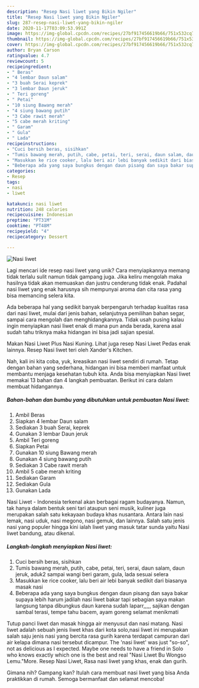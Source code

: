 ```yaml
---
description: "Resep Nasi liwet yang Bikin Ngiler"
title: "Resep Nasi liwet yang Bikin Ngiler"
slug: 287-resep-nasi-liwet-yang-bikin-ngiler
date: 2020-11-17T03:09:53.991Z
image: https://img-global.cpcdn.com/recipes/27bf917456619b66/751x532cq70/nasi-liwet-foto-resep-utama.jpg
thumbnail: https://img-global.cpcdn.com/recipes/27bf917456619b66/751x532cq70/nasi-liwet-foto-resep-utama.jpg
cover: https://img-global.cpcdn.com/recipes/27bf917456619b66/751x532cq70/nasi-liwet-foto-resep-utama.jpg
author: Bryan Carson
ratingvalue: 4.7
reviewcount: 5
recipeingredient:
- " Beras"
- "4 lembar Daun salam"
- "3 buah Serai keprek"
- "3 lembar Daun jeruk"
- " Teri goreng"
- " Petai"
- "10 siung Bawang merah"
- "4 siung bawang putih"
- "3 Cabe rawit merah"
- "5 cabe merah kriting"
- " Garam"
- " Gula"
- " Lada"
recipeinstructions:
- "Cuci bersih beras, sisihkan"
- "Tumis bawang merah, putih, cabe, petai, teri, serai, daun salam, daun jeruk, aduk2 sampai wangi beri garam, gula, lada sesuai selera"
- "Masukkan ke rice cooker, lalu beri air lebi banyak sedikit dari biasanya masak nasi"
- "Beberapa ada yang saya bungkus dengan daun pisang dan saya bakar supaya lebih harum jadilah nasi liwet bakar tapi sebagian saya makan langsung tanpa dibungkus daun karena sudah laparr,,,,, sajikan dengan sambal terasi, tempe tahu bacem, ayam goreng selamat menikmati"
categories:
- Resep
tags:
- nasi
- liwet

katakunci: nasi liwet 
nutrition: 248 calories
recipecuisine: Indonesian
preptime: "PT31M"
cooktime: "PT48M"
recipeyield: "4"
recipecategory: Dessert

---
```



![Nasi liwet](https://img-global.cpcdn.com/recipes/27bf917456619b66/751x532cq70/nasi-liwet-foto-resep-utama.jpg)

Lagi mencari ide resep nasi liwet yang unik? Cara menyiapkannya memang tidak terlalu sulit namun tidak gampang juga. Jika keliru mengolah maka hasilnya tidak akan memuaskan dan justru cenderung tidak enak. Padahal nasi liwet yang enak harusnya sih mempunyai aroma dan cita rasa yang bisa memancing selera kita.

Ada beberapa hal yang sedikit banyak berpengaruh terhadap kualitas rasa dari nasi liwet, mulai dari jenis bahan, selanjutnya pemilihan bahan segar, sampai cara mengolah dan menghidangkannya. Tidak usah pusing kalau ingin menyiapkan nasi liwet enak di mana pun anda berada, karena asal sudah tahu triknya maka hidangan ini bisa jadi sajian spesial.

Makan Nasi Liwet Plus Nasi Kuning. Lihat juga resep Nasi Liwet Pedas enak lainnya. Resep Nasi liwet teri oleh Xander&#39;s Kitchen.


Nah, kali ini kita coba, yuk, kreasikan nasi liwet sendiri di rumah. Tetap dengan bahan yang sederhana, hidangan ini bisa memberi manfaat untuk membantu menjaga kesehatan tubuh kita. Anda bisa menyiapkan Nasi liwet memakai 13 bahan dan 4 langkah pembuatan. Berikut ini cara dalam membuat hidangannya.

<!--inarticleads1-->

##### Bahan-bahan dan bumbu yang dibutuhkan untuk pembuatan Nasi liwet:

1. Ambil  Beras
1. Siapkan 4 lembar Daun salam
1. Sediakan 3 buah Serai, keprek
1. Gunakan 3 lembar Daun jeruk
1. Ambil  Teri goreng
1. Siapkan  Petai
1. Gunakan 10 siung Bawang merah
1. Gunakan 4 siung bawang putih
1. Sediakan 3 Cabe rawit merah
1. Ambil 5 cabe merah kriting
1. Sediakan  Garam
1. Sediakan  Gula
1. Gunakan  Lada


Nasi Liwet - Indonesia terkenal akan berbagai ragam budayanya. Namun, tak hanya dalam bentuk seni tari ataupun seni musik, kuliner juga merupakan salah satu kekayaan budaya khas nusantara. Antara lain nasi lemak, nasi uduk, nasi megono, nasi gemuk, dan lainnya. Salah satu jenis nasi yang populer hingga kini ialah liwet yang masuk tatar sunda yaitu Nasi liwet bandung, atau dikenal. 

<!--inarticleads2-->

##### Langkah-langkah menyiapkan Nasi liwet:

1. Cuci bersih beras, sisihkan
1. Tumis bawang merah, putih, cabe, petai, teri, serai, daun salam, daun jeruk, aduk2 sampai wangi beri garam, gula, lada sesuai selera
1. Masukkan ke rice cooker, lalu beri air lebi banyak sedikit dari biasanya masak nasi
1. Beberapa ada yang saya bungkus dengan daun pisang dan saya bakar supaya lebih harum jadilah nasi liwet bakar tapi sebagian saya makan langsung tanpa dibungkus daun karena sudah laparr,,,,, sajikan dengan sambal terasi, tempe tahu bacem, ayam goreng selamat menikmati


Tutup panci liwet dan masak hingga air menyusut dan nasi matang. Nasi liwet adalah sebuah jenis liwet khas dari kota solo,nasi liwet ini merupakan salah saju jenis nasi yang bercita rasa gurih karena terdapat campuran dari air kelapa dimana nasi tersebut dicampur. The &#39;nasi liwet&#39; was just &#34;so-so&#34;, not as delicious as I expected. Maybe one needs to have a friend in Solo who knows exactly which one is the best and real &#34;Nasi Liwet Bu Wongso Lemu.&#34;More. Resep Nasi Liwet, Rasa nasi liwet yang khas, enak dan gurih. 

Gimana nih? Gampang kan? Itulah cara membuat nasi liwet yang bisa Anda praktikkan di rumah. Semoga bermanfaat dan selamat mencoba!
